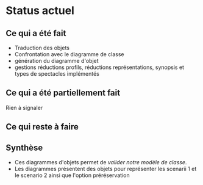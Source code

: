 # Status actuel

## Ce qui a été fait
* Traduction des objets
* Confrontation avec le diagramme de classe
* génération du diagramme d'objet
* gestions réductions profils, réductions représentations, synopsis et types de spectacles implémentés

## Ce qui a été partiellement fait
Rien à signaler


## Ce qui reste à faire


## Synthèse
* Ces diagrammes d'objets permet de *valider notre modèle de classe*.
* Les diagrammes présentent des objets pour représenter les scenarii 1 et le scenario 2 ainsi que l'option préréservation
